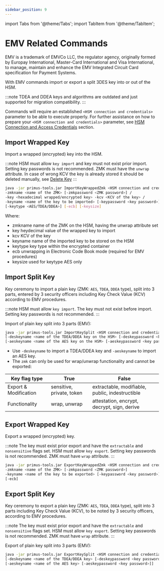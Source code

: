 ```yaml
---
sidebar_position: 9
---
```


import Tabs from '@theme/Tabs';
import TabItem from '@theme/TabItem';

# EMV Related Commands

EMV is a trademark of EMVCo LLC, the regulator agency, originally formed by Europay International, Master-Card International and Visa International, to manage, maintain and enhance the EMV Integrated Circuit Card specification for Payment Systems.

With EMV commands import or export a split 3DES key into or out of the HSM.

:::note
TDEA and DDEA keys and algorithms are outdated and just supported for migration compatibility. 
:::

Commands will require an established `<HSM connection and credentials>` parameter to be able to execute properly. For further assistance on how to prepare your `<HSM connection and credentials>` parameter, see [HSM Connection and Access Credentials](/primus-tools/Installation/Provider) section.

## Import Wrapped Key

Import a wrapped (encrypted) key into the HSM.

:::note
HSM must allow `key import` and key must not exist prior import. Setting key passwords is not recommended. ZMK must have the `unwrap` attribute. In case of wrong KCV the key is already stored it should be deleted manually, see [Delete Key](/primus-tools/Tutorials/command-details/object-management#delete-key)
:::

```bash
java -jar primus-tools.jar ImportKeyWrappedZmk <HSM connection and credentials> /
-zmkname <name of the ZMK> [-zmkpassword <ZMK password>] /
-key <hexadecimal wrapped/encrypted key> -kcv <KCV of the key> /
-keyname <name of the key to be imported> [-keypassword <key password>] /
[-keytype <AES/TDEA/DDEA>] [-ecb] [-keysize]
```

Where:
- zmkname 	name of the ZMK on the HSM, having the unwrap attribute set
- key	    heydecimal value of the wrapped key to import
- kcv	    KCV of the key
- keyname	name of the imported key to be stored on the HSM
- keytype	key type within the encrypted container
- ecb	    unwrapping in Electronic Code Book mode (required for EMV procedures)
- keysize	used for keytype AES only

## Import Split Key

Key ceremony to import a plain key (ZMK: `AES`, `TDEA`, `DDEA` type), split into 3 parts, entered by 3 security officers including Key Check Value (KCV) according to EMV procedures.

:::note
HSM must allow `key import`. The key must not exist before import. Setting key passwords is not recommended.
:::

Import of plain key split into 3 parts (EMV):
```bash
java -jar primus-tools.jar ImportKeySplit <HSM connection and credentials> /
[-deskeyname <name of the TDEA/DDEA key on the HSM> [-deskeypassword <key password>]] /
[-aeskeyname <name of the AES key on the HSM> [-aeskeypassword <key password>]] 
```

- Use `-deskeyname` to import a TDEA/DDEA key and `-aeskeyname` to import an AES key.
- The `zmk` can only be used for wrap/unwrap functionality and cannot be exported:

|Key flag type|True|False|
|---|---|---|
|Export & Modification|sensitive, private, token|extractable, modifiable, public, indestructible|
|Functionality|wrap, unwrap|attestation, encrypt, decrypt, sign, derive|


## Export Wrapped Key
Export a wrapped (encrypted) key.

:::note
The key must exist prior export and have the `extractable` and `nonsensitive` flags set. HSM must allow `key export`. Setting key passwords is not recommended. ZMK must have `wrap` attribute.
:::

```bash
java -jar primus-tools.jar ExportKeyWrappedZmk <HSM connection and credentials> /
-zmkname <name of the ZMK> [-zmkpassword <ZMK password>]
-keyname <name of the key to be exported> [-keypassword <key password>]
[-ecb]
```

## Export Split Key

Key ceremony to export a plain key (ZMK: `AES`, `TDEA`, `DDEA` type), split into 3 parts including Key Check Value (KCV), to be noted by 3 security officers, according to EMV procedures.

:::note
The key must exist prior export and have the `extractable` and `nonsensitive` flags set. HSM must allow `key export`. Setting key passwords is not recommended. ZMK must have `wrap` attribute.
:::

Export of plain key split into 3 parts (EMV):

```bash
java -jar primus-tools.jar ExportKeySplit <HSM connection and credentials> /
[-deskeyname <name of the TDEA/DDEA key> [-deskeypassword <key password>]] /
[-aeskeyname <name of the AES key> [-aeskeypassword <key password>]]
```

